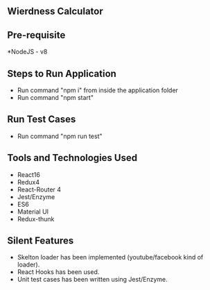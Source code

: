 ## Wierdness Calculator

## Pre-requisite
*NodeJS - v8

## Steps to Run Application
* Run command "npm i" from inside the application folder
* Run command "npm start"

## Run Test Cases
* Run command "npm run test"

## Tools and Technologies Used
* React16
* Redux4
* React-Router 4
* Jest/Enzyme
* ES6
* Material UI
* Redux-thunk

## Silent Features
* Skelton loader has been implemented (youtube/facebook kind of loader).
* React Hooks has been used.
* Unit test cases has been written using Jest/Enzyme.
